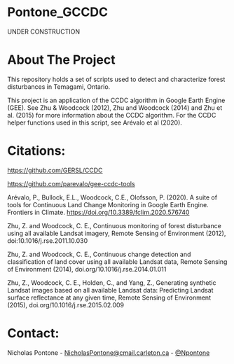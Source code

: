# Pontone_GCCDC

UNDER CONSTRUCTION

# About The Project
This repository holds a set of scripts used to detect and characterize forest disturbances in Temagami, Ontario.

This project is an application of the CCDC algorithm in Google Earth Engine (GEE). See Zhu & Woodcock (2012), Zhu and Woodcock (2014) and Zhu et al. (2015) for more information about the CCDC algorithm. For the CCDC helper functions used in this script, see Arévalo et al (2020).

# Citations:

https://github.com/GERSL/CCDC

https://github.com/parevalo/gee-ccdc-tools

Arévalo, P., Bullock, E.L., Woodcock, C.E., Olofsson, P. (2020). A suite of tools for Continuous Land Change Monitoring in Google Earth Engine. Frontiers in Climate. https://doi.org/10.3389/fclim.2020.576740

Zhu, Z. and Woodcock, C. E., Continuous monitoring of forest disturbance using all available Landsat imagery, Remote Sensing of Environment (2012), doi:10.1016/j.rse.2011.10.030

Zhu, Z. and Woodcock, C. E., Continuous change detection and classification of land cover using all available Landsat data, Remote Sensing of Environment (2014), doi.org/10.1016/j.rse.2014.01.011

Zhu, Z., Woodcock, C. E., Holden, C., and Yang, Z., Generating synthetic Landsat images based on all available Landsat data: Predicting Landsat surface reflectance at any given time, Remote Sensing of Environment (2015), doi.org/10.1016/j.rse.2015.02.009


# Contact:

Nicholas Pontone - NicholasPontone@cmail.carleton.ca - [@Npontone](https://twitter.com/NPontone)

